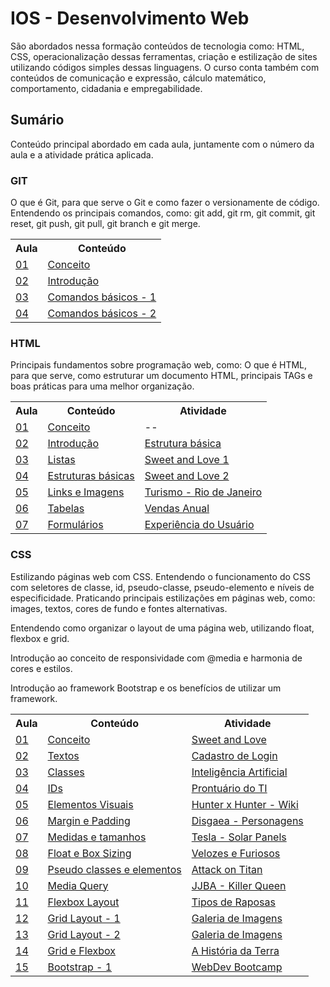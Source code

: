 <h1>IOS - Desenvolvimento Web</h1>
<p>
    São abordados nessa formação conteúdos de tecnologia como: HTML, CSS, operacionalização dessas ferramentas, criação e estilização de sites utilizando códigos simples dessas linguagens. O curso conta também com conteúdos de comunicação e expressão, cálculo matemático, comportamento, cidadania e empregabilidade.
</p>

<h2>Sumário</h2>
<p>
    Conteúdo principal abordado em cada aula, juntamente com o número da aula e a atividade prática aplicada.
</p>


<h3>GIT</h3>
<p>
    O que é Git, para que serve o Git e como fazer o versionamente de código. Entendendo os principais comandos, como: git add, git rm, git commit, git reset, git push, git pull, git branch e git merge.
</p>

<table>
<tr>
    <th>Aula</th>
    <th>Conteúdo</th>
</tr>

<tr>
    <td><a href="https://github.com/Diego-SLuiz/DevWeb-IOS/tree/main/GIT/Aula%2001">01</a></td>
    <td><a href="https://github.com/Diego-SLuiz/DevWeb-IOS/blob/main/GIT/Aula%2001/GIT%20Aula%2001.pdf">Conceito</a></td>
</tr>

<tr>
    <td><a href="https://github.com/Diego-SLuiz/DevWeb-IOS/tree/main/GIT/Aula%2002">02</a></td>
    <td><a href="https://github.com/Diego-SLuiz/DevWeb-IOS/blob/main/GIT/Aula%2002/GIT%20Aula%2002.pdf">Introdução</a></td>
</tr>

<tr>
    <td><a href="https://github.com/Diego-SLuiz/DevWeb-IOS/tree/main/GIT/Aula%2003">03</a></td>
    <td><a href="https://github.com/Diego-SLuiz/DevWeb-IOS/blob/main/GIT/Aula%2003/GIT%20Aula%2003.pdf">Comandos básicos - 1</a></td>
</tr>

<tr>
    <td><a href="https://github.com/Diego-SLuiz/DevWeb-IOS/tree/main/GIT/Aula%2004">04</a></td>
    <td><a href="https://github.com/Diego-SLuiz/DevWeb-IOS/blob/main/GIT/Aula%2004/GIT%20Aula%2004.pdf">Comandos básicos - 2</a></td>
</tr>
</table>

<h3>HTML</h3>
<p>
    Principais fundamentos sobre programação web, como: O que é HTML, para que serve, como estruturar um documento HTML, principais TAGs e boas práticas para uma melhor organização.
</p>

<table>
<tr>
    <th>Aula</th>
    <th>Conteúdo</th>
    <th>Atividade</th>
</tr>

<tr>
    <td><a href="https://github.com/Diego-SLuiz/DevWeb-IOS/tree/main/HTML/Aula%2001">01</a></td>
    <td><a href="https://github.com/Diego-SLuiz/DevWeb-IOS/blob/main/HTML/Aula%2001/HTML%20Aula%2001.pdf">Conceito</a></td>
    <td><a>--</a></td>
</tr>

<tr>
    <td><a href="https://github.com/Diego-SLuiz/DevWeb-IOS/tree/main/HTML/Aula%2002">02</a></td>
    <td><a href="https://github.com/Diego-SLuiz/DevWeb-IOS/blob/main/HTML/Aula%2002/HTML%20Aula%2002.pdf">Introdução</a></td>
    <td><a href="https://htmlpreview.github.io/?https://github.com/Diego-SLuiz/DevWeb-IOS/blob/main/HTML/Aula%2002/index.html">Estrutura básica</a></td>
</tr>

<tr>
    <td><a href="https://github.com/Diego-SLuiz/DevWeb-IOS/tree/main/HTML/Aula%2003">03</a></td>
    <td><a href="https://github.com/Diego-SLuiz/DevWeb-IOS/blob/main/HTML/Aula%2003/HTML%20Aula%2003.pdf">Listas</a></td>
    <td><a href="https://htmlpreview.github.io/?https://github.com/Diego-SLuiz/DevWeb-IOS/blob/main/HTML/Aula%2003/Exerc%C3%ADcio%20-%20Aula%2003.html">Sweet and Love 1</a></td>
</tr>

<tr>
    <td><a href="https://github.com/Diego-SLuiz/DevWeb-IOS/tree/main/HTML/Aula%2004">04</a></td>
    <td><a href="https://github.com/Diego-SLuiz/DevWeb-IOS/blob/main/HTML/Aula%2004/HTML%20Aula%2004.pdf">Estruturas básicas</a></td>
    <td><a href="https://htmlpreview.github.io/?https://github.com/Diego-SLuiz/DevWeb-IOS/blob/main/HTML/Aula%2004/Exerc%C3%ADcio%20-%20Aula%2004.html">Sweet and Love 2</a></td>
</tr>

<tr>
    <td><a href="https://github.com/Diego-SLuiz/DevWeb-IOS/tree/main/HTML/Aula%2005">05</a></td>
    <td><a href="https://github.com/Diego-SLuiz/DevWeb-IOS/blob/main/HTML/Aula%2005/HTML%20Aula%2005.pdf">Links e Imagens</a></td>
    <td><a href="https://htmlpreview.github.io/?https://github.com/Diego-SLuiz/DevWeb-IOS/blob/main/HTML/Aula%2005/Exerc%C3%ADcio%20-%20Aula%2005.html">Turismo - Rio de Janeiro</a></td>
</tr>

<tr>
    <td><a href="https://github.com/Diego-SLuiz/DevWeb-IOS/tree/main/HTML/Aula%2006">06</a></td>
    <td><a href="https://github.com/Diego-SLuiz/DevWeb-IOS/blob/main/HTML/Aula%2006/HTML%20Aula%2006.pdf">Tabelas</a></td>
    <td><a href="https://htmlpreview.github.io/?https://github.com/Diego-SLuiz/DevWeb-IOS/blob/main/HTML/Aula%2006/Exerc%C3%ADcio%20-%20Aula%2006.html">Vendas Anual</a></td>
</tr>

<tr>
    <td><a href="https://github.com/Diego-SLuiz/DevWeb-IOS/tree/main/HTML/Aula%2007">07</a></td>
    <td><a href="https://github.com/Diego-SLuiz/DevWeb-IOS/blob/main/HTML/Aula%2007/HTML%20Aula%2007%20(Parte%201).pdf">Formulários</a></td>
    <td><a href="https://htmlpreview.github.io/?https://github.com/Diego-SLuiz/DevWeb-IOS/blob/main/HTML/Aula%2007/Exerc%C3%ADcio%20-%20Aula%2007.html">Experiência do Usuário</a></td>
</tr>
</table>

<h3>CSS</h3>
<p>
    Estilizando páginas web com CSS. Entendendo o funcionamento do CSS com seletores de classe, id, pseudo-classe, pseudo-elemento e níveis de especificidade. Praticando principais estilizações em páginas web, como: images, textos, cores de fundo e fontes alternativas.
</p>

<p>
    Entendendo como organizar o layout de uma página web, utilizando float, flexbox e grid.
</p>

<p>
    Introdução ao conceito de responsividade com @media e harmonia de cores e estilos.
</p>

<p>
    Introdução ao framework Bootstrap e os benefícios de utilizar um framework.
</p>

<table>
<tr>
    <th>Aula</th>
    <th>Conteúdo</th>
    <th>Atividade</th>
</tr>

<tr>
    <td><a href="https://github.com/Diego-SLuiz/DevWeb-IOS/tree/main/CSS/Aula%2001">01</a></td>
    <td><a href="https://github.com/Diego-SLuiz/DevWeb-IOS/blob/main/CSS/Aula%2001/CSS%20Aula%2001.pdf">Conceito</a></td>
    <td><a href="https://htmlpreview.github.io/?https://github.com/Diego-SLuiz/DevWeb-IOS/blob/main/CSS/Aula%2001/Exerc%C3%ADcio%20-%20Aula%2001.html">Sweet and Love</a></td>
</tr>

<tr>
    <td><a href="https://github.com/Diego-SLuiz/DevWeb-IOS/tree/main/CSS/Aula%2002">02</a></td>
    <td><a href="https://github.com/Diego-SLuiz/DevWeb-IOS/blob/main/CSS/Aula%2002/CSS%20Aula%2002.pdf">Textos</a></td>
    <td><a href="https://htmlpreview.github.io/?https://github.com/Diego-SLuiz/DevWeb-IOS/blob/main/CSS/Aula%2002/Exerc%C3%ADcio%20Aula%2002.html">Cadastro de Login</a></td>
</tr>

<tr>
    <td><a href="https://github.com/Diego-SLuiz/DevWeb-IOS/tree/main/CSS/Aula%2003">03</a></td>
    <td><a href="https://github.com/Diego-SLuiz/DevWeb-IOS/blob/main/CSS/Aula%2003/CSS%20Aula%2003.pdf">Classes</a></td>
    <td><a href="https://htmlpreview.github.io/?https://github.com/Diego-SLuiz/DevWeb-IOS/blob/main/CSS/Aula%2003/Exerc%C3%ADcio%20Aula%2003.html">Inteligência Artificial</a></td>
</tr>

<tr>
    <td><a href="https://github.com/Diego-SLuiz/DevWeb-IOS/tree/main/CSS/Aula%2004">04</a></td>
    <td><a href="https://github.com/Diego-SLuiz/DevWeb-IOS/blob/main/CSS/Aula%2004/CSS%20Aula%2004.pdf">IDs</a></td>
    <td><a href="https://htmlpreview.github.io/?https://github.com/Diego-SLuiz/DevWeb-IOS/blob/main/CSS/Aula%2004/CSS%20Aula%2004%20-%20Exerc%C3%ADcio.html">Prontuário do TI</a></td>
</tr>

<tr>
    <td><a href="https://github.com/Diego-SLuiz/DevWeb-IOS/tree/main/CSS/Aula%2005">05</a></td>
    <td><a href="https://github.com/Diego-SLuiz/DevWeb-IOS/blob/main/CSS/Aula%2005/CSS%20Aula%2005.pdf">Elementos Visuais</a></td>
    <td><a href="https://htmlpreview.github.io/?https://github.com/Diego-SLuiz/DevWeb-IOS/blob/main/CSS/Aula%2005/CSS%20Aula%2005%20-%20Exerc%C3%ADcio.html">Hunter x Hunter - Wiki</a></td>
</tr>

<tr>
    <td><a href="https://github.com/Diego-SLuiz/DevWeb-IOS/tree/main/CSS/Aula%2006">06</a></td>
    <td><a href="https://github.com/Diego-SLuiz/DevWeb-IOS/blob/main/CSS/Aula%2006/CSS%20Aula%2006.pdf">Margin e Padding</a></td>
    <td><a href="https://htmlpreview.github.io/?https://github.com/Diego-SLuiz/DevWeb-IOS/blob/main/CSS/Aula%2006/index.html">Disgaea - Personagens</a></td>
</tr>

<tr>
    <td><a href="https://github.com/Diego-SLuiz/DevWeb-IOS/tree/main/CSS/Aula%2007">07</a></td>
    <td><a href="https://github.com/Diego-SLuiz/DevWeb-IOS/blob/main/CSS/Aula%2007/CSS%20Aula%2007.pdf">Medidas e tamanhos</a></td>
    <td><a href="https://htmlpreview.github.io/?https://github.com/Diego-SLuiz/DevWeb-IOS/blob/main/CSS/Aula%2007/atividade.html">Tesla - Solar Panels</a></td>
</tr>

<tr>
    <td><a href="https://github.com/Diego-SLuiz/DevWeb-IOS/tree/main/CSS/Aula%2008">08</a></td>
    <td><a href="https://github.com/Diego-SLuiz/DevWeb-IOS/blob/main/CSS/Aula%2008/CSS%20Aula%2008.pdf">Float e Box Sizing</a></td>
    <td><a href="https://htmlpreview.github.io/?https://github.com/Diego-SLuiz/DevWeb-IOS/blob/main/CSS/Aula%2008/atividade.html">Velozes e Furiosos</a></td>
</tr>

<tr>
    <td><a href="https://github.com/Diego-SLuiz/DevWeb-IOS/tree/main/CSS/Aula%2009">09</a></td>
    <td><a href="https://github.com/Diego-SLuiz/DevWeb-IOS/blob/main/CSS/Aula%2009/CSS%20Aula%2009.pdf">Pseudo classes e elementos</a></td>
    <td><a href="https://htmlpreview.github.io/?https://github.com/Diego-SLuiz/DevWeb-IOS/blob/main/CSS/Aula%2009/atividade.html">Attack on Titan</a></td>
</tr>

<tr>
    <td><a href="https://github.com/Diego-SLuiz/DevWeb-IOS/tree/main/CSS/Aula%2010">10</a></td>
    <td><a href="https://github.com/Diego-SLuiz/DevWeb-IOS/blob/main/CSS/Aula%2010/CSS%20Aula%2010.pdf">Media Query</a></td>
    <td><a href="https://htmlpreview.github.io/?https://github.com/Diego-SLuiz/DevWeb-IOS/blob/main/CSS/Aula%2010/atividade.html">JJBA - Killer Queen</a></td>
</tr>

<tr>
    <td><a href="https://github.com/Diego-SLuiz/DevWeb-IOS/tree/main/CSS/Aula%2011">11</a></td>
    <td><a href="https://github.com/Diego-SLuiz/DevWeb-IOS/blob/main/CSS/Aula%2011/CSS%20Aula%2011.pdf">Flexbox Layout</a></td>
    <td><a href="https://htmlpreview.github.io/?https://github.com/Diego-SLuiz/DevWeb-IOS/blob/main/CSS/Aula%2011/index.html">Tipos de Raposas</a></td>
</tr>

<tr>
    <td><a href="https://github.com/Diego-SLuiz/DevWeb-IOS/tree/main/CSS/Aula%2012">12</a></td>
    <td><a href="https://github.com/Diego-SLuiz/DevWeb-IOS/blob/main/CSS/Aula%2012/CSS%20Aula%2012.pdf">Grid Layout - 1</a></td>
    <td><a href="https://htmlpreview.github.io/?https://github.com/Diego-SLuiz/DevWeb-IOS/blob/main/CSS/Aula%2012/index.html">Galeria de Imagens</a></td>
</tr>

<tr>
    <td><a href="https://github.com/Diego-SLuiz/DevWeb-IOS/tree/main/CSS/Aula%2013">13</a></td>
    <td><a href="https://github.com/Diego-SLuiz/DevWeb-IOS/blob/main/CSS/Aula%2013/CSS%20Aula%2013.pdf">Grid Layout - 2</a></td>
    <td><a href="https://htmlpreview.github.io/?https://github.com/Diego-SLuiz/DevWeb-IOS/blob/main/CSS/Aula%2012/index.html">Galeria de Imagens</a></td>
</tr>

<tr>
    <td><a href="https://github.com/Diego-SLuiz/DevWeb-IOS/tree/main/CSS/Aula%2014">14</a></td>
    <td><a href="https://github.com/Diego-SLuiz/DevWeb-IOS/blob/main/CSS/Aula%2014/CSS%20Aula%2014.pdf">Grid e Flexbox</a></td>
    <td><a href="https://htmlpreview.github.io/?https://github.com/Diego-SLuiz/DevWeb-IOS/blob/main/CSS/Aula%2014/atividade.html">A História da Terra</a></td>
</tr>

<tr>
    <td><a href="https://github.com/Diego-SLuiz/DevWeb-IOS/tree/main/CSS/Aula%2015">15</a></td>
    <td><a href="https://github.com/Diego-SLuiz/DevWeb-IOS/blob/main/CSS/Aula%2015/CSS%20Aula%2015.pdf">Bootstrap - 1</a></td>
    <td><a href="https://htmlpreview.github.io/?https://github.com/Diego-SLuiz/DevWeb-IOS/blob/main/CSS/Aula%2015/index.html">WebDev Bootcamp</a></td>
</tr>
</table>
